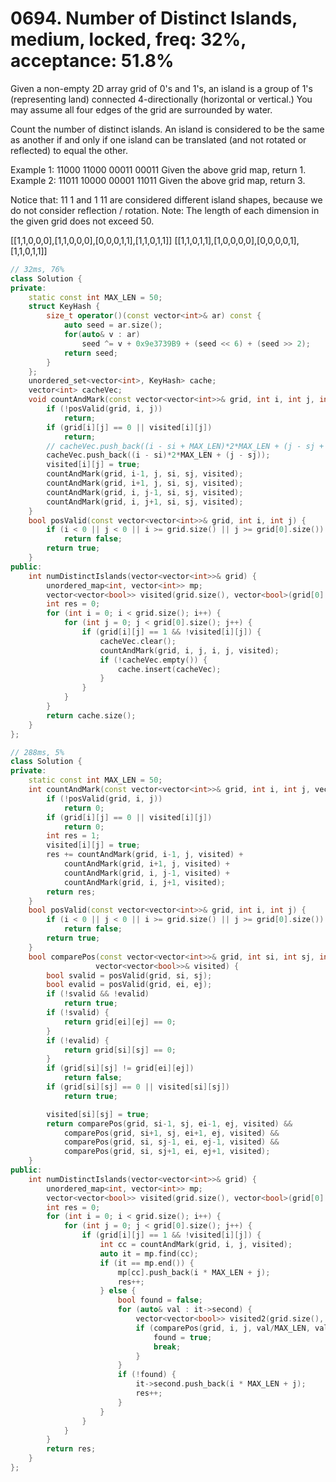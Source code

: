 # 0694. Number of Distinct Islands, medium, locked, freq: 32%, acceptance: 51.8%

Given a non-empty 2D array grid of 0's and 1's, an island is a group of 1's (representing land) connected 4-directionally (horizontal or vertical.) You may assume all four edges of the grid are surrounded by water.

Count the number of distinct islands. An island is considered to be the same as another if and only if one island can be translated (and not rotated or reflected) to equal the other.

Example 1:
11000
11000
00011
00011
Given the above grid map, return 1.
Example 2:
11011
10000
00001
11011
Given the above grid map, return 3.

Notice that:
11
1
and
 1
11
are considered different island shapes, because we do not consider reflection / rotation.
Note: The length of each dimension in the given grid does not exceed 50.

[[1,1,0,0,0],[1,1,0,0,0],[0,0,0,1,1],[1,1,0,1,1]]
[[1,1,0,1,1],[1,0,0,0,0],[0,0,0,0,1],[1,1,0,1,1]]
```c++
// 32ms, 76%
class Solution {
private:
    static const int MAX_LEN = 50;
    struct KeyHash {
        size_t operator()(const vector<int>& ar) const {
            auto seed = ar.size();
            for(auto& v : ar)
                seed ^= v + 0x9e3739B9 + (seed << 6) + (seed >> 2);
            return seed;
        }
    };
    unordered_set<vector<int>, KeyHash> cache;
    vector<int> cacheVec;
    void countAndMark(const vector<vector<int>>& grid, int i, int j, int si, int sj, vector<vector<bool>>& visited) {
        if (!posValid(grid, i, j))
            return;
        if (grid[i][j] == 0 || visited[i][j])
            return;
        // cacheVec.push_back((i - si + MAX_LEN)*2*MAX_LEN + (j - sj + MAX_LEN));
        cacheVec.push_back((i - si)*2*MAX_LEN + (j - sj));
        visited[i][j] = true;
        countAndMark(grid, i-1, j, si, sj, visited);
        countAndMark(grid, i+1, j, si, sj, visited);
        countAndMark(grid, i, j-1, si, sj, visited);
        countAndMark(grid, i, j+1, si, sj, visited);
    }
    bool posValid(const vector<vector<int>>& grid, int i, int j) {
        if (i < 0 || j < 0 || i >= grid.size() || j >= grid[0].size())
            return false;
        return true;
    }
public:
    int numDistinctIslands(vector<vector<int>>& grid) {
        unordered_map<int, vector<int>> mp;
        vector<vector<bool>> visited(grid.size(), vector<bool>(grid[0].size(), false));
        int res = 0;
        for (int i = 0; i < grid.size(); i++) {
            for (int j = 0; j < grid[0].size(); j++) {
                if (grid[i][j] == 1 && !visited[i][j]) {
                    cacheVec.clear();   
                    countAndMark(grid, i, j, i, j, visited);
                    if (!cacheVec.empty()) {
                        cache.insert(cacheVec);
                    }
                }
            }
        }
        return cache.size();
    }
};

// 288ms, 5%
class Solution {
private:
    static const int MAX_LEN = 50;
    int countAndMark(const vector<vector<int>>& grid, int i, int j, vector<vector<bool>>& visited) {
        if (!posValid(grid, i, j))
            return 0;
        if (grid[i][j] == 0 || visited[i][j])
            return 0;
        int res = 1;
        visited[i][j] = true;
        res += countAndMark(grid, i-1, j, visited) +
            countAndMark(grid, i+1, j, visited) +
            countAndMark(grid, i, j-1, visited) +
            countAndMark(grid, i, j+1, visited);
        return res;
    }
    bool posValid(const vector<vector<int>>& grid, int i, int j) {
        if (i < 0 || j < 0 || i >= grid.size() || j >= grid[0].size())
            return false;
        return true;
    }
    bool comparePos(const vector<vector<int>>& grid, int si, int sj, int ei, int ej,
                   vector<vector<bool>>& visited) {
        bool svalid = posValid(grid, si, sj);
        bool evalid = posValid(grid, ei, ej);
        if (!svalid && !evalid)
            return true;
        if (!svalid) {
            return grid[ei][ej] == 0;
        }
        if (!evalid) {
            return grid[si][sj] == 0;
        }
        if (grid[si][sj] != grid[ei][ej])
            return false;
        if (grid[si][sj] == 0 || visited[si][sj])
            return true;

        visited[si][sj] = true;        
        return comparePos(grid, si-1, sj, ei-1, ej, visited) &&
            comparePos(grid, si+1, sj, ei+1, ej, visited) &&
            comparePos(grid, si, sj-1, ei, ej-1, visited) &&
            comparePos(grid, si, sj+1, ei, ej+1, visited);
    }
public:
    int numDistinctIslands(vector<vector<int>>& grid) {
        unordered_map<int, vector<int>> mp;
        vector<vector<bool>> visited(grid.size(), vector<bool>(grid[0].size(), false));
        int res = 0;
        for (int i = 0; i < grid.size(); i++) {
            for (int j = 0; j < grid[0].size(); j++) {
                if (grid[i][j] == 1 && !visited[i][j]) {
                    int cc = countAndMark(grid, i, j, visited);
                    auto it = mp.find(cc);
                    if (it == mp.end()) {
                        mp[cc].push_back(i * MAX_LEN + j);
                        res++;
                    } else {
                        bool found = false;
                        for (auto& val : it->second) {
                            vector<vector<bool>> visited2(grid.size(), vector<bool>(grid[0].size(), false));
                            if (comparePos(grid, i, j, val/MAX_LEN, val%MAX_LEN, visited2)) {
                                found = true;
                                break;
                            }
                        }
                        if (!found) {
                            it->second.push_back(i * MAX_LEN + j);
                            res++;
                        }
                    }
                }
            }
        }
        return res;
    }
};
```
